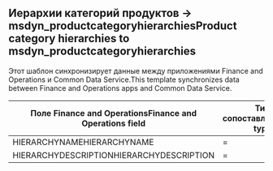 ## <a name="product-category-hierarchies-to-msdyn_productcategoryhierarchies"></a><span data-ttu-id="41141-101">Иерархии категорий продуктов -> msdyn_productcategoryhierarchies</span><span class="sxs-lookup"><span data-stu-id="41141-101">Product category hierarchies to msdyn_productcategoryhierarchies</span></span>

<span data-ttu-id="41141-102">Этот шаблон синхронизирует данные между приложениями Finance and Operations и Common Data Service.</span><span class="sxs-lookup"><span data-stu-id="41141-102">This template synchronizes data between Finance and Operations apps and Common Data Service.</span></span>

<span data-ttu-id="41141-103">Поле Finance and Operations</span><span class="sxs-lookup"><span data-stu-id="41141-103">Finance and Operations field</span></span> | <span data-ttu-id="41141-104">Тип сопоставления</span><span class="sxs-lookup"><span data-stu-id="41141-104">Map type</span></span> | <span data-ttu-id="41141-105">Другое поле Dynamics 365</span><span class="sxs-lookup"><span data-stu-id="41141-105">Other Dynamics 365 field</span></span> | <span data-ttu-id="41141-106">Значение по умолчанию</span><span class="sxs-lookup"><span data-stu-id="41141-106">Default value</span></span>
---|---|---|---
<span data-ttu-id="41141-107">HIERARCHYNAME</span><span class="sxs-lookup"><span data-stu-id="41141-107">HIERARCHYNAME</span></span> | = | <span data-ttu-id="41141-108">msdyn_name</span><span class="sxs-lookup"><span data-stu-id="41141-108">msdyn_name</span></span> | 
<span data-ttu-id="41141-109">HIERARCHYDESCRIPTION</span><span class="sxs-lookup"><span data-stu-id="41141-109">HIERARCHYDESCRIPTION</span></span> | = | <span data-ttu-id="41141-110">msdyn_description</span><span class="sxs-lookup"><span data-stu-id="41141-110">msdyn_description</span></span> | 

